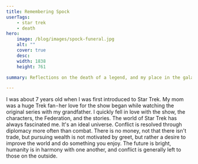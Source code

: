 ```yaml
---
title: Remembering Spock
userTags:
    - star trek
    - death
hero:
    image: /blog/images/spock-funeral.jpg
    alt: ""
    cover: true
    desc: 
    width: 1838
    height: 761

summary: Reflections on the death of a legend, and my place in the galaxy.

---
```

I was about 7 years old when I was first introduced to Star Trek. My mom was a huge Trek fan - her love for the show began while watching the original series with my grandfather. I quickly fell in love with the show, the characters, the Federation, and the stories. The world of Star Trek has always fascinated me. It's an ideal universe. Conflict is resolved through diplomacy more often than combat. There is no money, not that there isn't trade, but pursuing wealth is not motivated by greet, but rather a desire to improve the world and do something you enjoy. The future is bright, humanity is in harmony with one another, and conflict is generally left to those on the outside.